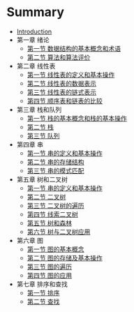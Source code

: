# Summary

* [Introduction](README.md)
* 第一章 绪论
    * [第一节 数据结构的基本概念和术语](part1/1.md)
    * [第二节 算法和算法评价](part1/2.md)
* 第二章 线性表
    * [第一节 线性表的定义和基本操作](part2/1.md)
    * [第二节 线性表的数据表示](part2/2.md)
    * [第三节 线性表的链式表示](part2/3.md)
    * [第四节 顺序表和链表的比较](part2/4.md)
* 第三章 栈和队列
    * [第一节 栈的基本概念和栈的基本操作](part3/1.md)
    * [第二节 栈](part3/2.md)
    * [第三节 队列](part3/3.md)
* 第四章 串
    * [第一节 串的定义和基本操作](part4/1.md)
    * [第二节 串的存储结构](part4/2.md)
    * [第三节 串的模式匹配](part4/3.md)
* 第五章 树和二叉树
    * [第一节 串的定义和基本操作](part5/1.md)
    * [第二节 二叉树](part5/2.md)
    * [第三节 二叉树的遍历](part5/3.md)
    * [第四节 线索二叉树](part5/4.md)
    * [第五节 树和森林](part5/5.md)
    * [第六节 树与二叉树应用](part5/6.md)
* 第六章 图
    * [第一节 图的基本概念](part6/1.md)
    * [第二节 图的存储及基本操作](part6/2.md)
    * [第三节 图的遍历](part6/3.md)
    * [第四节 图的应用](part6/4.md)
* 第七章 排序和查找
    * [第一节 排序](part7/1.md)
    * [第二节 查找](part7/2.md)

